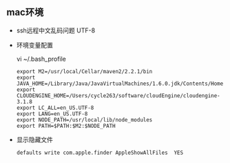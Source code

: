 ## mac环境

* ssh远程中文乱码问题  UTF-8

* 环境变量配置

    vi ~/.bash_profile

    ```
    export M2=/usr/local/Cellar/maven2/2.2.1/bin
    export JAVA_HOME=/Library/Java/JavaVirtualMachines/1.6.0.jdk/Contents/Home
    export CLOUDENGINE_HOME=/Users/cycle263/software/cloudEngine/cloudengine-3.1.8
    export LC_ALL=en_US.UTF-8
    export LANG=en_US.UTF-8
    export NODE_PATH=/usr/local/lib/node_modules
    export PATH=$PATH:$M2:$NODE_PATH
    ```
* 显示隐藏文件

    `defaults write com.apple.finder AppleShowAllFiles  YES`
